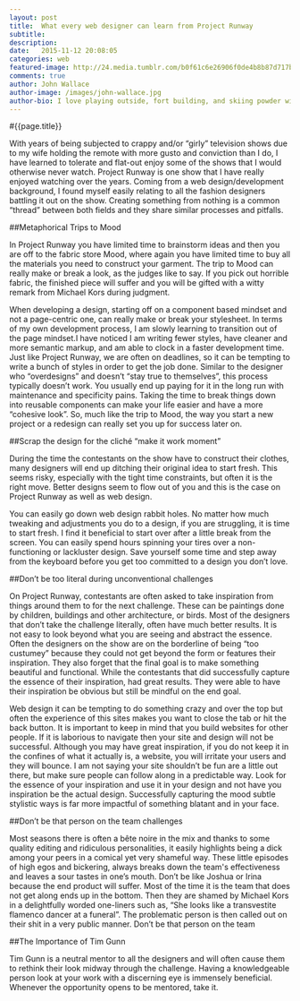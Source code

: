```yaml
---
layout: post
title:  What every web designer can learn from Project Runway
subtitle:
description:  
date:   2015-11-12 20:08:05
categories: web
featured-image: http://24.media.tumblr.com/b0f61c6e26906f0de4b8b87d717bcc2a/tumblr_n3es6ippW81smcbm7o1_500.gif
comments: true
author: John Wallace
author-image: /images/john-wallace.jpg
author-bio: I love playing outside, fort building, and skiing powder with my wife and dog.  Currently a front end devloper at AppNeta.
---
```

#{{page.title}}
 
With years of being subjected to crappy and/or “girly” television shows due to my wife holding the remote with more gusto and conviction than I do, I have learned to tolerate and flat-out enjoy some of the shows that I would otherwise never watch.   Project Runway is one show that I have really enjoyed watching over the years.  Coming from a web design/development background, I found myself easily relating to all the fashion designers battling it out on the show.  Creating something from nothing is a common “thread” between both fields and they share similar processes and pitfalls.

##Metaphorical Trips to Mood

In Project Runway you have limited time to brainstorm ideas and then you are off to the fabric store Mood, where again you have limited time to buy all the materials you need to construct your garment. The trip to Mood can really make or break a look, as the judges like to say.  If you pick out horrible fabric, the finished piece will suffer and you will be gifted with a witty remark from Michael Kors during judgment. 

When developing a design, starting off on a component based mindset and not a page-centric one, can really make or break your stylesheet. In terms of my own development process, I am slowly learning to transition out of the page mindset.I have noticed I am writing fewer styles, have cleaner and more semantic markup, and am able to clock in a faster development time.  Just like Project Runway, we are often on deadlines, so it can be tempting to write a bunch of styles in order to get the job done. Similar to the designer who “overdesigns” and doesn’t “stay true to themselves”, this process typically doesn’t work. You usually end up paying for it in the long run with maintenance and specificity pains.  Taking the time to break things down into reusable components can make your life easier and have a more “cohesive look”. So, much like the trip to Mood, the way you start a new project or a redesign can really set you up for success later on.

##Scrap the design for the cliché  “make it work moment”

During the time the contestants on the show have to construct their clothes, many designers will end up ditching their original idea to start fresh.  This seems risky, especially with the tight time constraints, but often it is the right move.  Better designs seem to flow out of you and this is the case on Project Runway as well as web design.

You can easily go down web design rabbit holes.  No matter how much tweaking and adjustments you do to a design, if you are struggling, it is time to start fresh.  I find it beneficial to start over after a little break from the screen.  You can easily spend hours spinning your tires over a non-functioning or lackluster design.  Save yourself some time and step away from the keyboard before you get too committed to a design you don’t love. 

##Don’t be too literal during unconventional challenges

On Project Runway, contestants are often asked to take inspiration from things around them to for the next challenge.  These can be paintings done by children, buildings and other architecture, or birds.  Most of the designers that don’t take the challenge literally, often have much better results.  It is not easy to look beyond what you are seeing and abstract the essence.  Often the designers on the show are on the borderline of being “too custumey” because they could not get beyond the form or features their inspiration.  They also forget that the final goal is to make something beautiful and functional.  While the contestants that did successfully capture the essence of their inspiration, had great results.  They were able to have their inspiration be obvious but still be mindful on the end goal.

Web design it can be tempting to do something crazy and over the top but often the experience of this sites makes you want to close the tab or hit the back button.  It is important to keep in mind that you build websites for other people.  If it is laborious to navigate then your site and design will not be successful.  Although you may have great inspiration, if you do not keep it in the confines of what it actually is, a website, you will irritate your users and they will bounce.   I am not saying your site shouldn’t be fun are a little out there, but make sure people can follow along in a predictable way.  Look for the essence of your inspiration and use it in your design and not have you inspiration be the actual design.  Successfully capturing the mood subtle stylistic ways is far more impactful of something blatant and in your face.

##Don’t be that person on the team challenges

Most seasons there is often a bête noire in the mix and thanks to some quality editing and ridiculous personalities, it easily highlights being a dick among your peers in a comical yet very shameful way.  These little episodes of high egos and bickering, always breaks down the team's effectiveness and leaves a sour tastes in one’s mouth.  Don’t be like Joshua or Irina because the end product will suffer.  Most of the time it is the team that does not get along ends up in the bottom.  Then they are shamed by Michael Kors in a delightfully worded one-liners such as, “She looks like a transvestite flamenco dancer at a funeral”.   The problematic person is then called out on their shit in a very public manner.  Don’t be that person on the team

##The Importance of Tim Gunn

Tim Gunn is a neutral mentor to all the designers and will often cause them to rethink their look midway through the challenge.  Having a knowledgeable person look at your work with a discerning eye is immensely beneficial.  Whenever the opportunity opens to be mentored, take it.  
